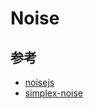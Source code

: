 # Noise

## 参考

- [noisejs](https://github.com/josephg/noisejs)
- [simplex-noise](https://github.com/jwagner/simplex-noise.js)